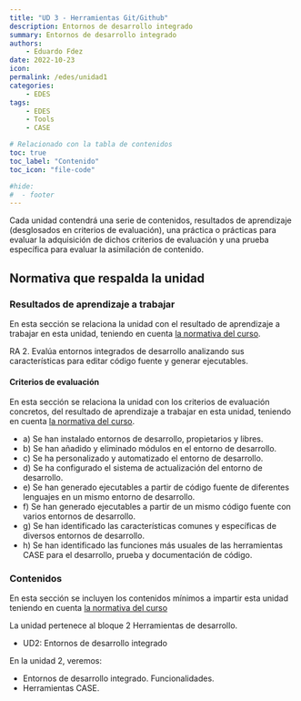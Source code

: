 ```yaml
---
title: "UD 3 - Herramientas Git/Github"
description: Entornos de desarrollo integrado
summary: Entornos de desarrollo integrado
authors:
    - Eduardo Fdez
date: 2022-10-23
icon: 
permalink: /edes/unidad1
categories:
    - EDES
tags:
    - EDES
    - Tools
    - CASE

# Relacionado con la tabla de contenidos
toc: true
toc_label: "Contenido"
toc_icon: "file-code"

#hide:
#  - footer
---
```


Cada unidad contendrá una serie de contenidos, resultados de aprendizaje (desglosados en criterios de evaluación), una práctica o prácticas para evaluar la adquisición de dichos criterios de evaluación y una prueba específica para evaluar la asimilación de contenido.

## Normativa que respalda la unidad

### Resultados de aprendizaje a trabajar

En esta sección se relaciona la unidad con el resultado de aprendizaje a trabajar en esta unidad, teniendo en cuenta [la normativa del curso](https://www.todofp.es/dam/jcr:c198771c-775e-469b-936f-5f5ef6af165a/andtsdesarrollo-aplicaciones-web-pdf.pdf).

RA 2. Evalúa entornos integrados de desarrollo analizando sus características para editar código fuente y generar ejecutables.

#### Criterios de evaluación

En esta sección se relaciona la unidad con los criterios de evaluación concretos, del resultado de aprendizaje a trabajar en esta unidad, teniendo en cuenta [la normativa del curso](https://www.boe.es/diario_boe/txt.php?id=BOE-A-2020-4963).

* a) Se han instalado entornos de desarrollo, propietarios y libres.
* b) Se han añadido y eliminado módulos en el entorno de desarrollo.
* c) Se ha personalizado y automatizado el entorno de desarrollo.
* d) Se ha configurado el sistema de actualización del entorno de desarrollo.
* e) Se han generado ejecutables a partir de código fuente de diferentes lenguajes en un mismo entorno de desarrollo.
* f) Se han generado ejecutables a partir de un mismo código fuente con varios entornos de desarrollo.
* g) Se han identificado las características comunes y específicas de diversos entornos de desarrollo.
* h) Se han identificado las funciones más usuales de las herramientas CASE para el desarrollo, prueba y documentación de código.


### Contenidos

En esta sección se incluyen los contenidos mínimos a impartir esta unidad teniendo en cuenta [la normativa del curso](https://www.todofp.es/dam/jcr:c198771c-775e-469b-936f-5f5ef6af165a/andtsdesarrollo-aplicaciones-web-pdf.pdf)


La unidad pertenece al bloque 2 Herramientas de desarrollo.

* UD2: Entornos de desarrollo integrado

En la unidad 2, veremos:

* Entornos de desarrollo integrado. Funcionalidades.
* Herramientas CASE.
